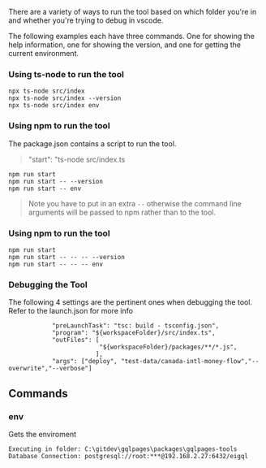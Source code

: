 

There are a variety of ways to run the tool based on which folder you're in and whether you're trying to debug in vscode.

The following examples each have three commands. One for showing the help information, one for showing the version, and one for getting the current environment.

### Using ts-node to run the tool 
```
npx ts-node src/index
npx ts-node src/index --version
npx ts-node src/index env
```

### Using npm to run the tool 
The package.json contains a script to run the tool.

>    "start": "ts-node src/index.ts

```
npm run start
npm run start -- --version
npm run start -- env
```

> Note you have to put in an extra `--` otherwise the command line arguments will be passed to npm rather than to the tool.

### Using npm to run the tool 

```
npm run start
npm run start -- -- -- --version
npm run start -- -- -- env
```

### Debugging the Tool
The following 4 settings are the pertinent ones when debugging the tool. Refer to the launch.json for more info
```
            "preLaunchTask": "tsc: build - tsconfig.json",
            "program": "${workspaceFolder}/src/index.ts",
            "outFiles": [
                         "${workspaceFolder}/packages/**/*.js",
                        ],
            "args": ["deploy", "test-data/canada-intl-money-flow","--overwrite","--verbose"]
```

## Commands

### **env**
Gets the enviroment 

```
Executing in folder: C:\gitdev\gqlpages\packages\gqlpages-tools
Database Connection: postgresql://root:***@192.168.2.27:6432/eigql
```